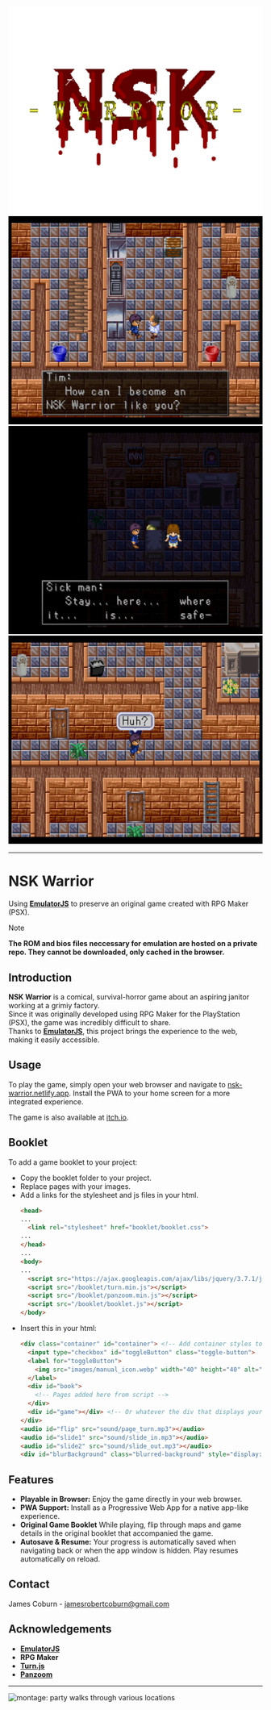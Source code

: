 ![title](images/title_trans.png)
![Tim meets Jim](images/jim_screen.png)
![poisoned man gives advice](images/sick_screen.png)
![Tim is confused](images/huh_screen.png)

---

# NSK Warrior

Using [**EmulatorJS**](https://github.com/EmulatorJS/) to preserve an original game created with RPG Maker (PSX).

> [!NOTE]  
> **The ROM and bios files neccessary for emulation are hosted on a private repo. They cannot be downloaded, only cached in the browser.**

## Introduction
**NSK Warrior** is a comical, survival-horror game about an aspiring janitor working at a grimiy factory.  
Since it was originally developed using RPG Maker for the PlayStation (PSX), the game was incredibly difficult to share.  
Thanks to [**EmulatorJS**](https://github.com/EmulatorJS/), this project brings the experience to the web, making it easily accessible.

## Usage
To play the game, simply open your web browser and navigate to [nsk-warrior.netlify.app](https://nsk-warrior.netlify.app). Install the PWA to your home screen for a more integrated experience.

The game is also available at [itch.io](https://imaginary-monkey.itch.io/nsk-warrior).

## Booklet
To add a game booklet to your project:
- Copy the booklet folder to your project.
- Replace pages with your images.
- Add a links for the stylesheet and js files in your html.
  ```html
  <head>
  ...
    <link rel="stylesheet" href="booklet/booklet.css">
  ...
  </head>
  ...
  <body>
  ...
    <script src="https://ajax.googleapis.com/ajax/libs/jquery/3.7.1/jquery.min.js"></script>
    <script src="/booklet/turn.min.js"></script>
    <script src="/booklet/panzoom.min.js"></script>
    <script src="/booklet/booklet.js"></script>
  </body>
  ```
- Insert this in your html:
  ```html
  <div class="container" id="container"> <!-- Add container styles to your css -->
    <input type="checkbox" id="toggleButton" class="toggle-button">
    <label for="toggleButton">
      <img src="images/manual_icon.webp" width="40" height="40" alt="Game Booklet">
    </label>
    <div id="book">
      <!-- Pages added here from script -->
    </div>
    <div id="game"></div> <!-- Or whatever the div that displays your game is called -->
  </div>
  <audio id="flip" src="sound/page_turn.mp3"></audio>
  <audio id="slide1" src="sound/slide_in.mp3"></audio>
  <audio id="slide2" src="sound/slide_out.mp3"></audio>
  <div id="blurBackground" class="blurred-background" style="display: none;"></div>
  ```
 
## Features
- **Playable in Browser:** Enjoy the game directly in your web browser.
- **PWA Support:** Install as a Progressive Web App for a native app-like experience.
- **Original Game Booklet** While playing, flip through maps and game details in the original booklet that accompanied the game.
- **Autosave & Resume:** Your progress is automatically saved when navigating back or when the app window is hidden. Play resumes automatically on reload.

## Contact
James Coburn - jamesrobertcoburn@gmail.com

## Acknowledgements
- [**EmulatorJS**](https://github.com/EmulatorJS/)
- **RPG Maker**
- [**Turn.js**](https://github.com/bahadirdogru/Turn.js-5)
- [**Panzoom**](https://github.com/timmywil/panzoom)

---
![montage: party walks through various locations](images/scroll_screen.avif)
